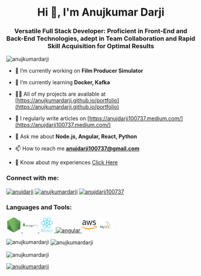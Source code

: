 <h1 align="center">Hi 👋, I'm Anujkumar Darji</h1>
<h3 align="center">Versatile Full Stack Developer: Proficient in Front-End and Back-End Technologies, adept in Team Collaboration and Rapid Skill Acquisition for Optimal Results</h3> 

<p align="left"> <img src="https://komarev.com/ghpvc/?username=anujkumardarji&label=Profile%20views&color=0e75b6&style=flat" alt="anujkumardarji" /> </p>



- 🔭 I’m currently working on **Film Producer Simulator**

- 🌱 I’m currently learning **Docker, Kafka**

- 👨‍💻 All of my projects are available at [https://anujkumardarji.github.io/portfolio](https://anujkumardarji.github.io/portfolio)

- 📝 I regularly write articles on [https://anujdarji100737.medium.com/](https://anujdarji100737.medium.com/)

- 💬 Ask me about **Node.js, Angular, React, Python**

- 📫 How to reach me **anujdarji100737@gmail.com**

- 📄 Know about my experiences [Click Here](https://docs.google.com/document/d/1nITrBVRqgd-2eHSxseZMlino01WigFwRUMZa_vb1aDs/edit?usp=sharing)

<h3 align="left">Connect with me:</h3>
<p align="left">
<a href="https://twitter.com/anujdarji" target="blank"><img align="center" src="https://raw.githubusercontent.com/rahuldkjain/github-profile-readme-generator/master/src/images/icons/Social/twitter.svg" alt="anujdarji" height="30" width="40" /></a>
<a href="https://linkedin.com/in/anujkumardarji" target="blank"><img align="center" src="https://raw.githubusercontent.com/rahuldkjain/github-profile-readme-generator/master/src/images/icons/Social/linked-in-alt.svg" alt="anujkumardarji" height="30" width="40" /></a>
<a href="https://anujdarji100737.medium.com/" target="blank"><img align="center" src="https://raw.githubusercontent.com/rahuldkjain/github-profile-readme-generator/master/src/images/icons/Social/medium.svg" alt="anujdarji100737" height="30" width="40" /></a>
</p>

<h3 align="left">Languages and Tools:</h3>
<p align="left"> 
<a href="https://nodejs.org" target="_blank" rel="noreferrer"> <img src="https://raw.githubusercontent.com/github/explore/80688e429a7d4ef2fca1e82350fe8e3517d3494d/topics/nodejs/nodejs.png" alt="nodejs" width="40" height="40"/> </a> 
<a href="https://www.mongodb.com/" target="_blank" rel="noreferrer"> <img src="https://raw.githubusercontent.com/github/explore/80688e429a7d4ef2fca1e82350fe8e3517d3494d/topics/mongodb/mongodb.png" alt="mongodb" width="40" height="40"/> </a> 
<a href="https://reactjs.org/" target="_blank" rel="noreferrer"> <img src="https://raw.githubusercontent.com/devicons/devicon/master/icons/react/react-original-wordmark.svg" alt="react" width="40" height="40"/> </a> 
<a href="https://angular.io" target="_blank" rel="noreferrer"> <img src="https://angular.io/assets/images/logos/angular/angular.svg" alt="angular" width="40" height="40"/> </a> 
<a href="https://aws.amazon.com" target="_blank" rel="noreferrer"> <img src="https://raw.githubusercontent.com/devicons/devicon/master/icons/amazonwebservices/amazonwebservices-original-wordmark.svg" alt="aws" width="40" height="40"/></a>  
<a href="https://www.mysql.com/" target="_blank" rel="noreferrer"> <img src="https://raw.githubusercontent.com/github/explore/80688e429a7d4ef2fca1e82350fe8e3517d3494d/topics/mysql/mysql.png" alt="mysql" width="40" height="40"/> </a>
<p><img align="left" src="https://github-readme-stats.vercel.app/api/top-langs?username=anujkumardarji&show_icons=true&locale=en&layout=compact" alt="anujkumardarji" /></p>

<p>&nbsp;<img align="center" src="https://github-readme-stats.vercel.app/api?username=anujkumardarji&show_icons=true&locale=en" alt="anujkumardarji" /></p>

<p><img align="center" src="https://github-readme-streak-stats.herokuapp.com/?user=anujkumardarji&" alt="anujkumardarji" /></p>


<p align="left"> <a href="https://github.com/ryo-ma/github-profile-trophy"><img src="https://github-profile-trophy.vercel.app/?username=anujkumardarji" alt="anujkumardarji" /></a> </p>
